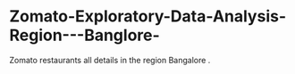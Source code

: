 # Zomato-Exploratory-Data-Analysis-Region---Banglore-
Zomato restaurants all details in the region Bangalore . 
